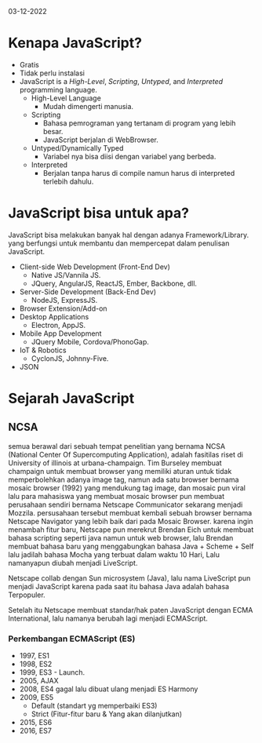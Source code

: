 03-12-2022
# Kenapa JavaScript?
- Gratis
- Tidak perlu instalasi
- JavaScript is a _High-Level_, _Scripting_, _Untyped_, and _Interpreted_ programming language.
  - High-Level Language
    + Mudah dimengerti manusia.
  - Scripting
    + Bahasa pemrograman yang tertanam di program yang lebih besar.
    + JavaScript berjalan di WebBrowser.
  - Untyped/Dynamically Typed
    - Variabel nya bisa diisi dengan variabel yang berbeda.
  - Interpreted
    - Berjalan tanpa harus di compile namun harus di interpreted terlebih dahulu.
# JavaScript bisa untuk apa?
JavaScript bisa melakukan banyak hal dengan adanya Framework/Library. yang berfungsi untuk membantu dan mempercepat dalam penulisan JavaScript.
- Client-side Web Development (Front-End Dev)
  - Native JS/Vannila JS.
  - JQuery, AngularJS, ReactJS, Ember, Backbone, dll.
- Server-Side Development (Back-End Dev)
  - NodeJS, ExpressJS.
- Browser Extension/Add-on
- Desktop Applications
  - Electron, AppJS.
- Mobile App Development
  - JQuery Mobile, Cordova/PhonoGap.
- IoT & Robotics
  - CyclonJS, Johnny-Five.
- JSON

# Sejarah JavaScript
## NCSA
semua berawal dari sebuah tempat penelitian yang bernama NCSA (National Center Of Supercomputing Application), adalah fasitilas riset di University of illinois at urbana-champaign.
Tim Burseley membuat champaign untuk membuat browser yang memiliki aturan untuk tidak memperbolehkan adanya image tag, namun ada satu browser bernama mosaic browser (1992) yang mendukung tag image, dan mosaic pun viral lalu para mahasiswa yang membuat mosaic browser pun membuat perusahaan sendiri bernama Netscape Communicator sekarang menjadi Mozzila. persusahaan tersebut membuat kembali sebuah browser bernama Netscape Navigator yang lebih baik dari pada Mosaic Browser. karena ingin menambah fitur baru, Netscape pun merekrut Brendan Eich untuk membuat bahasa scripting seperti java namun untuk web browser, lalu Brendan membuat bahasa baru yang menggabungkan bahasa Java + Scheme + Self lalu jadilah bahasa Mocha yang terbuat dalam waktu 10 Hari, Lalu namanyapun diubah menjadi LiveScript.

Netscape collab dengan Sun microsystem (Java), lalu nama LiveScript pun menjadi JavaScript karena pada saat itu bahasa Java adalah bahasa Terpopuler.

Setelah itu Netscape membuat standar/hak paten JavaScript dengan ECMA International, lalu namanya berubah lagi menjadi ECMAScript. 
### Perkembangan ECMAScript (ES)
- 1997, ES1
- 1998, ES2
- 1999, ES3 - Launch.
- 2005, AJAX
- 2008, ES4 gagal lalu dibuat ulang menjadi ES Harmony
- 2009, ES5 
  - Default (standart yg memperbaiki ES3)
  - Strict (Fitur-fitur baru & Yang akan dilanjutkan)
- 2015, ES6
- 2016, ES7


